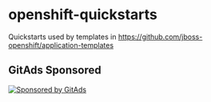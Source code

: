 # openshift-quickstarts
Quickstarts used by templates in https://github.com/jboss-openshift/application-templates

## GitAds Sponsored
[![Sponsored by GitAds](https://gitads.dev/v1/ad-serve?source=arnabnandy7/openshift-quickstarts@github)](https://gitads.dev/v1/ad-track?source=arnabnandy7/openshift-quickstarts@github)

